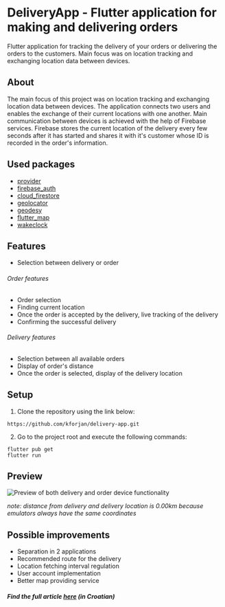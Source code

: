 # DeliveryApp - Flutter application for making and delivering orders

Flutter application for tracking the delivery of your orders or delivering the orders to the customers.
Main focus was on location tracking and exchanging location data between devices.

## About

The main focus of this project was on location tracking and exchanging location data between devices. The application connects two users and enables the exchange of their current locations with one another. Main communication between devices is achieved with the help of Firebase services. Firebase stores the current location of the delivery every few seconds after it has started and shares it with it's customer whose ID is recorded in the order's information.

## Used packages

* [provider](https://pub.dev/packages/provider)
* [firebase_auth](https://pub.dev/packages/firebase_auth)
* [cloud_firestore](https://pub.dev/packages/cloud_firestore)
* [geolocator](https://pub.dev/packages/geolocator)
* [geodesy](https://pub.dev/packages/geodesy)
* [flutter_map](https://pub.dev/packages/flutter_map)
* [wakeclock](https://pub.dev/packages/wakelock)

## Features

* Selection between delivery or order

###### Order features

* Order selection
* Finding current location
* Once the order is accepted by the delivery, live tracking of the delivery
* Confirming the successful delivery

###### Delivery features

* Selection between all available orders
* Display of order's distance
* Once the order is selected, display of the delivery location

## Setup

  1. Clone the repository using the link below:
  ```
  https://github.com/kforjan/delivery-app.git
  ```
  2. Go to the project root and execute the following commands:
  ```
  flutter pub get
  flutter run
  ```

## Preview

![Preview of both delivery and order device functionality](https://s3.gifyu.com/images/delivery-app-preview.gif)

*note: distance from delivery and delivery location is 0.00km because emulators always have the same coordinates*

## Possible improvements

* Separation in 2 applications
* Recommended route for the delivery
* Location fetching interval regulation
* User account implementation
* Better map providing service

##### Find the full article [here](https://repozitorij.etfos.hr/islandora/object/etfos%3A2627) (in Croatian)
